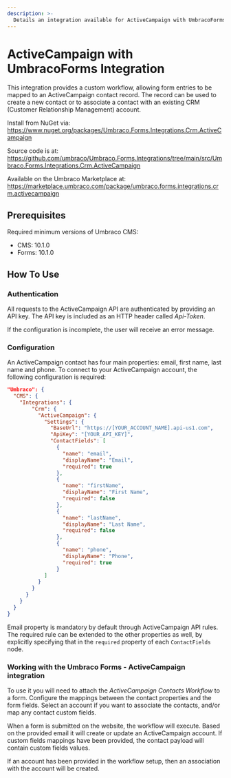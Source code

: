 ```yaml
---
description: >-
  Details an integration available for ActiveCampaign with UmbracoForms, built and maintained by Umbraco HQ.
---
```


# ActiveCampaign with UmbracoForms Integration

This integration provides a custom workflow, allowing form entries to be mapped to an ActiveCampaign contact record. The record can be used to create a new contact or to associate a contact with an existing CRM (Customer Relationship Management) account.

Install from NuGet via:
https://www.nuget.org/packages/Umbraco.Forms.Integrations.Crm.ActiveCampaign

Source code is at:
https://github.com/umbraco/Umbraco.Forms.Integrations/tree/main/src/Umbraco.Forms.Integrations.Crm.ActiveCampaign

Available on the Umbraco Marketplace at:
https://marketplace.umbraco.com/package/umbraco.forms.integrations.crm.activecampaign

## Prerequisites

Required minimum versions of Umbraco CMS:
- CMS: 10.1.0
- Forms: 10.1.0

## How To Use

### Authentication

All requests to the ActiveCampaign API are authenticated by providing an API key. The API key is included as an HTTP header called _Api-Token_.

If the configuration is incomplete, the user will receive an error message.

### Configuration

An ActiveCampaign contact has four main properties: email, first name, last name and phone.
To connect to your ActiveCampaign account, the following configuration is required:

```json
"Umbraco": {
  "CMS": {
    "Integrations": {
        "Crm": {
          "ActiveCampaign": {
            "Settings": {
              "BaseUrl": "https://[YOUR_ACCOUNT_NAME].api-us1.com",
              "ApiKey": "[YOUR_API_KEY]",
              "ContactFields": [
                {
                  "name": "email",
                  "displayName": "Email",
                  "required": true
                },
                {
                  "name": "firstName",
                  "displayName": "First Name",
                  "required": false
                },
                {
                  "name": "lastName",
                  "displayName": "Last Name",
                  "required": false
                },
                {
                  "name": "phone",
                  "displayName": "Phone",
                  "required": true
                }
            ]
          }
        }
      }
    }
  }
}
```

Email property is mandatory by default through ActiveCampaign API rules. The required rule can be extended to the other properties as well, by explicitly specifying that in the ```required``` property of each ```ContactFields``` node.

### Working with the Umbraco Forms - ActiveCampaign integration

To use it you will need to attach the _ActiveCampaign Contacts Workflow_ to a form.  Configure the mappings between the contact properties and the form fields.
Select an account if you want to associate the contacts, and/or map any contact custom fields.

When a form is submitted on the website, the workflow will execute.  Based on the provided email it will create or update an ActiveCampaign account. If custom fields mappings have been provided, the contact payload will contain custom fields values.

If an account has been provided in the workflow setup, then an association with the account will be created.
